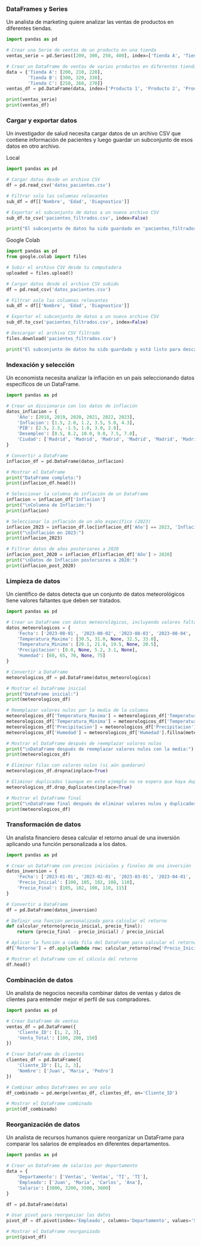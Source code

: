 

### DataFrames y Series

Un analista de marketing quiere analizar las ventas de productos en diferentes tiendas.

```python
import pandas as pd

# Crear una Serie de ventas de un producto en una tienda
ventas_serie = pd.Series([200, 300, 250, 400], index=['Tienda A', 'Tienda B', 'Tienda C', 'Tienda D'])

# Crear un DataFrame de ventas de varios productos en diferentes tiendas
data = {'Tienda A': [200, 210, 220],
        'Tienda B': [300, 320, 330],
        'Tienda C': [250, 260, 270]}
ventas_df = pd.DataFrame(data, index=['Producto 1', 'Producto 2', 'Producto 3'])

print(ventas_serie)
print(ventas_df)

```
### Cargar y exportar datos
Un investigador de salud necesita cargar datos de un archivo CSV que contiene información de pacientes y luego guardar un subconjunto de esos datos en otro archivo.

Local
```python
import pandas as pd

# Cargar datos desde un archivo CSV
df = pd.read_csv('datos_pacientes.csv')

# Filtrar solo las columnas relevantes
sub_df = df[['Nombre', 'Edad', 'Diagnostico']]

# Exportar el subconjunto de datos a un nuevo archivo CSV
sub_df.to_csv('pacientes_filtrados.csv', index=False)

print("El subconjunto de datos ha sido guardado en 'pacientes_filtrados.csv'.")


```
Google Colab
```python
import pandas as pd
from google.colab import files

# Subir el archivo CSV desde tu computadora
uploaded = files.upload()

# Cargar datos desde el archivo CSV subido
df = pd.read_csv('datos_pacientes.csv')

# Filtrar solo las columnas relevantes
sub_df = df[['Nombre', 'Edad', 'Diagnostico']]

# Exportar el subconjunto de datos a un nuevo archivo CSV
sub_df.to_csv('pacientes_filtrados.csv', index=False)

# Descargar el archivo CSV filtrado
files.download('pacientes_filtrados.csv')

print("El subconjunto de datos ha sido guardado y está listo para descargar.")

```

###  Indexación y selección
Un economista necesita analizar la inflación en un país seleccionando datos específicos de un DataFrame.
```python
import pandas as pd

# Crear un diccionario con los datos de inflación
datos_inflacion = {
    'Año': [2018, 2019, 2020, 2021, 2022, 2023],
    'Inflacion': [1.5, 2.0, 1.2, 3.5, 5.0, 4.3],
    'PIB': [2.5, 2.3, -1.5, 1.0, 3.0, 2.8],
    'Desempleo': [8.5, 8.2, 10.0, 9.0, 7.5, 7.0],
    'Ciudad': ['Madrid', 'Madrid', 'Madrid', 'Madrid', 'Madrid', 'Madrid']
}

# Convertir a DataFrame
inflacion_df = pd.DataFrame(datos_inflacion)

# Mostrar el DataFrame
print("DataFrame completo:")
print(inflacion_df.head())

# Seleccionar la columna de inflación de un DataFrame
inflacion = inflacion_df['Inflacion']
print("\nColumna de Inflación:")
print(inflacion)

# Seleccionar la inflación de un año específico (2023)
inflacion_2023 = inflacion_df.loc[inflacion_df['Año'] == 2023, 'Inflacion']
print("\nInflación en 2023:")
print(inflacion_2023)

# Filtrar datos de años posteriores a 2020
inflacion_post_2020 = inflacion_df[inflacion_df['Año'] > 2020]
print("\nDatos de Inflación posteriores a 2020:")
print(inflacion_post_2020)


```

### Limpieza de datos
Un científico de datos detecta que un conjunto de datos meteorológicos tiene valores faltantes que deben ser tratados.
```python
import pandas as pd

# Crear un DataFrame con datos meteorológicos, incluyendo valores faltantes
datos_meteorologicos = {
    'Fecha': ['2023-08-01', '2023-08-02', '2023-08-03', '2023-08-04', '2023-08-05'],
    'Temperatura_Maxima': [30.5, 31.0, None, 32.5, 33.0],
    'Temperatura_Minima': [20.1, 21.0, 19.5, None, 20.5],
    'Precipitacion': [0.0, None, 5.2, 3.1, None],
    'Humedad': [60, 65, 70, None, 75]
}

# Convertir a DataFrame
meteorologicos_df = pd.DataFrame(datos_meteorologicos)

# Mostrar el DataFrame inicial
print("DataFrame inicial:")
print(meteorologicos_df)

# Reemplazar valores nulos por la media de la columna
meteorologicos_df['Temperatura_Maxima'] = meteorologicos_df['Temperatura_Maxima'].fillna(meteorologicos_df['Temperatura_Maxima'].mean())
meteorologicos_df['Temperatura_Minima'] = meteorologicos_df['Temperatura_Minima'].fillna(meteorologicos_df['Temperatura_Minima'].mean())
meteorologicos_df['Precipitacion'] = meteorologicos_df['Precipitacion'].fillna(meteorologicos_df['Precipitacion'].mean())
meteorologicos_df['Humedad'] = meteorologicos_df['Humedad'].fillna(meteorologicos_df['Humedad'].mean())

# Mostrar el DataFrame después de reemplazar valores nulos
print("\nDataFrame después de reemplazar valores nulos con la media:")
print(meteorologicos_df)

# Eliminar filas con valores nulos (si aún quedaran)
meteorologicos_df.dropna(inplace=True)

# Eliminar duplicados (aunque en este ejemplo no se espera que haya duplicados)
meteorologicos_df.drop_duplicates(inplace=True)

# Mostrar el DataFrame final
print("\nDataFrame final después de eliminar valores nulos y duplicados:")
print(meteorologicos_df)


```

### Transformación de datos
Un analista financiero desea calcular el retorno anual de una inversión aplicando una función personalizada a los datos.

```python
import pandas as pd

# Crear un DataFrame con precios iniciales y finales de una inversión
datos_inversion = {
    'Fecha': ['2023-01-01', '2023-02-01', '2023-03-01', '2023-04-01', '2023-05-01'],
    'Precio_Inicial': [100, 105, 102, 108, 110],
    'Precio_Final': [105, 102, 108, 110, 115]
}

# Convertir a DataFrame
df = pd.DataFrame(datos_inversion)

# Definir una función personalizada para calcular el retorno
def calcular_retorno(precio_inicial, precio_final):
    return (precio_final - precio_inicial) / precio_inicial

# Aplicar la función a cada fila del DataFrame para calcular el retorno
df['Retorno'] = df.apply(lambda row: calcular_retorno(row['Precio_Inicial'], row['Precio_Final']), axis=1)

# Mostrar el DataFrame con el cálculo del retorno
df.head()


```

### Combinación de datos

Un analista de negocios necesita combinar datos de ventas y datos de clientes para entender mejor el perfil de sus compradores.

```python
import pandas as pd

# Crear DataFrame de ventas
ventas_df = pd.DataFrame({
    'Cliente_ID': [1, 2, 3],
    'Venta_Total': [100, 200, 150]
})

# Crear DataFrame de clientes
clientes_df = pd.DataFrame({
    'Cliente_ID': [1, 2, 3],
    'Nombre': ['Juan', 'Maria', 'Pedro']
})

# Combinar ambos DataFrames en uno solo
df_combinado = pd.merge(ventas_df, clientes_df, on='Cliente_ID')

# Mostrar el DataFrame combinado
print(df_combinado)


```

### Reorganización de datos

Un analista de recursos humanos quiere reorganizar un DataFrame para comparar los salarios de empleados en diferentes departamentos.

```python
import pandas as pd

# Crear un DataFrame de salarios por departamento
data = {
    'Departamento': ['Ventas', 'Ventas', 'TI', 'TI'],
    'Empleado': ['Juan', 'Maria', 'Carlos', 'Ana'],
    'Salario': [3000, 3200, 3500, 3600]
}

df = pd.DataFrame(data)

# Usar pivot para reorganizar los datos
pivot_df = df.pivot(index='Empleado', columns='Departamento', values='Salario')

# Mostrar el DataFrame reorganizado
print(pivot_df)


```
